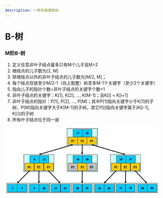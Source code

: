 ```yaml
---
description: 一种多路搜索树
---
```


# B-树

### M阶B-树

1. 定义任意非叶子结点最多只有M个儿子且M&gt;2
2. 根结点的儿子数为\[2, M\]
3. 除根结点以外的非叶子结点的儿子数为\[M/2, M\]；
4. 每个结点存放至少M/2-1（向上取整）和至多M-1个关键字（至少2个关键字） 
5. 指向儿子的指针个数=非叶子结点的关键字个数+1
6. 非叶子结点的关键字：K\[1\], K\[2\], …, K\[M-1\]；且K\[i\] &lt; K\[i+1\] 
7. 非叶子结点的指针：P\[1\], P\[2\], …, P\[M\]；其中P\[1\]指向关键字小于K\[1\]的子树，P\[M\]指向关键字大于K\[M-1\]的子树，其它P\[i\]指向关键字属于\(K\[i-1\], K\[i\]\)的子树
8. 所有叶子结点位于同一层

![M = 3](../../.gitbook/assets/image%20%2839%29.png)


